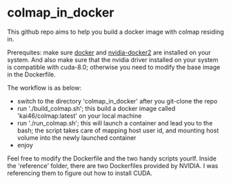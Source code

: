 # colmap_in_docker

This github repo aims to help you build a docker image with colmap residing in.

Prerequites: make sure [docker](https://docs.docker.com/install/linux/docker-ce/ubuntu/) and [nvidia-docker2](https://github.com/NVIDIA/nvidia-docker) are installed on your system. And also make sure that the nvidia driver installed on your system is compatible with cuda-8.0; otherwise you need to modify the base image in the Dockerfile.

The workflow is as below:
* switch to the directory 'colmap_in_docker' after you git-clone the repo
* run './build_colmap.sh'; this build a docker image called 'kai46/colmap:latest' on your local machine
* run './run_colmap.sh'; this will launch a container and lead you to the bash; the script takes care of mapping host user id, and mounting host volume into the newly launched container
* enjoy

Feel free to modify the Dockerfile and the two handy scripts yourlf. Inside the 'reference' folder, there are two Dockerfiles provided by NVIDIA. I was referencing them to figure out how to install CUDA.
 

